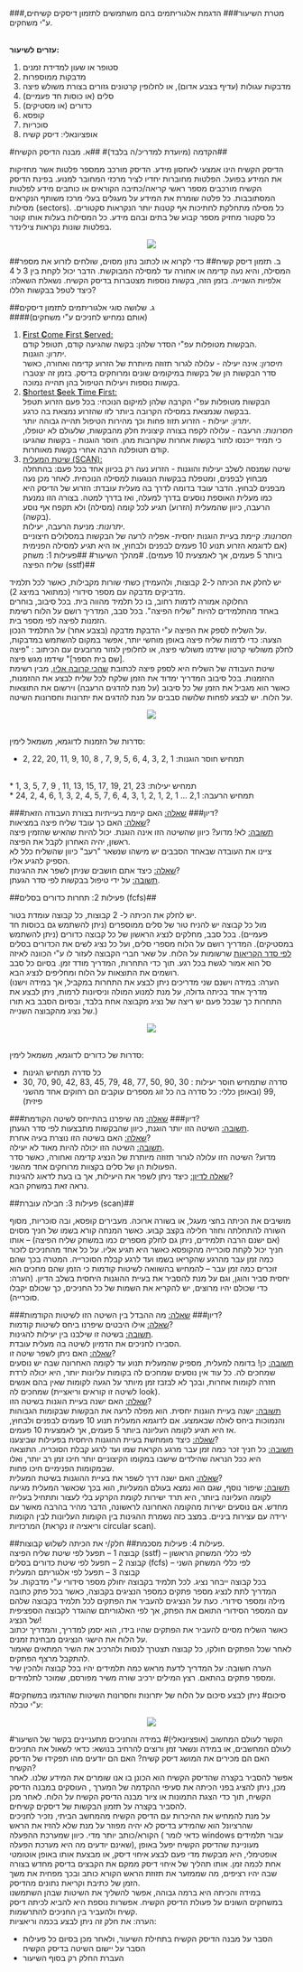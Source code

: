 ###מטרת השיעור###
  הדגמת אלגוריתמים בהם משתמשים לתזמון דיסקים קשיחים, ע"י משחקים.
<br><br>

**עזרים לשיעור:**
 1. סטופר או שעון למדידת זמנים
 2. מדבקות ממוספרות
 3. מדבקות עגולות (עדיף בצבע אדום), או לחלופין קרטונים גזורים בצורת משולש פיצה
 4. סלים (או כוסות חד פעמיים)
 5. כדורים (או מסטיקים)
 6. קופסא
 7. סוכריות
 8. אופציונאלי: דיסק קשיח

#הקדמה (מיועדת למדריכ/ה בלבד)#
##א. מבנה הדיסק הקשיח##

הדיסק הקשיח הינו אמצעי לאחסון מידע. הדיסק מורכב ממספר פלטות אשר מחזיקות את המידע בפועל. הפלטות מחוברות יחדיו לציר מרכזי המחובר למנוע. בפינת הדיסק הקשיח מורכבים מספר ראשי קריאה/כתיבה הקוראים או
כותבים מידע לפלטות המסתובבות.
כל פלטה שומרת את המידע על מעגלים בעלי מרכז משותף הנקראים מסילות (sectors).
כל מסילה מתחלקת לחתיכות אף קטנות יותר הנקראות סקטורים. כל סקטור מחזיק מספר קבוע של בתים ובהם מידע. כל המסילות בעלות אותו קוטר בפלטות שונות נקראות
צילינדר.
<div id="container" align="center">
<img src="disk-scheduling/img01.png" />
<br>
</div>

##ב. תזמון דיסק קשיח##
כדי לקרוא או לכתוב נתון מסוים, שולחים לזרוע את מספר המסילה, והיא נעה קדימה או אחורה עד למסילה המבוקשת. הדבר יכול לקחת בין 3 ל 4 אלפיות השנייה. בזמן הזה, בקשות נוספות מצטברות בדיסק הקשיח.
נשאלת השאלה: כיצד לטפל בבקשות הללו?

##ג. שלושה סוגי אלגוריתמים לתזמון דיסקים <br>
####(אותם נמחיש לחניכים ע"י משחקים)
1. <u>**F**irst **C**ome **F**irst **S**erved:</u><br>
הבקשות מטופלות עפ"י הסדר שלהן: בקשה שהגיעה
קודם, תטופל קודם.<br>
_יתרון:_ הוגנות. <br>
_חיסרון:_ אינה יעילה -  עלולה לגרור תזוזה מיותרת של הזרוע קדימה ואחורה, כאשר סדר
הבקשות הן של בקשות במיקומים שונים ומרוחקים בדיסק. בזמן זה יצטברו בקשות נוספות ויעילות הטיפול בהן תהייה נמוכה.
2. <u>**S**hortest **S**eek **T**ime **F**irst:</u><br>
הבקשות מטופלות עפ"י הקרבה שלהן למיקום הנוכחי: בכל פעם הזרוע תטפל בבקשה שנמצאת במסילה הקרובה ביותר לזו שהזרוע נמצאת בה כרגע.<br>
_יתרון:_ יעילות - הזרוע תזוז פחות וכך מהירות הטיפול   תהייה גבוהה יותר.<br>
_חסרונות:_ הרעבה - עלולה לקפח בצורה קיצונית חלק מהבקשות, שלעולם לא
יטופלו, כי תמיד ייכנסו לתור בקשות אחרות שקרובות מהן.
חוסר הוגנות - בקשות שהגיעו קודם תטופלנה הרבה אחרי בקשות מאוחרות.
3. <u> שיטת המעלית (SCAN): </u><br>
שיטה שמנסה לשלב יעילות והוגנות - הזרוע נעה רק בכיוון אחד בכל פעם: בהתחלה מבחוץ לבפנים, ומטפלת בבקשות הנוגעות למסילה הנוכחית. לאחר מכן נעה מבפנים לבחוץ. הדבר עובד בדומה לדרך בה מעלית עובדת: הזרוע של הדיסק היא כמו מעלית האוספת נוסעים בדרך למעלה, ואז בדרך למטה. בצורה הזו נמנעת הרעבה, כיוון שהמעלית (הזרוע) תגיע לכל קומה
(מסילה) ולא תקפח אף נוסע (בקשה).<br>
 _יתרונות:_ מניעת הרעבה, יעילות.<br>
 _חסרונות:_ קיימת בעיית הוגנות יחסית- אפליה לרעה של הבקשות במסלולים חיצוניים
(אם לדוגמא הזרוע תנוע 10 פעמים לבפנים ולבחוץ, אז היא תגיע למסילה הפנימית  ביותר 5 פעמים, אך לאמצעית 10 פעמים).
#מהלך השיעור#
##פעילות 1: משחק שליח הפיצה (sstf)##

יש לחלק את הכיתה ל-2 קבוצות, ולהעמידן כשתי שורות מקבילות, כאשר לכל תלמיד מדביקים מדבקה עם מספר סידורי (כמתואר במיצג 2). <br>החלוקה אמורה לדמות רחוב, בו כל תלמיד מהווה בית. בכל סיבוב, בוחרים <br>באחד מהתלמידים להיות "שליח הפיצה".
בכל סבב, המדריך רושם על הלוח רשימת הזמנות לפיצה לפי מספר בית. <br>על השליח לספק את הפיצה ע"י הדבקת מדבקה (בצבע אחר) על התלמיד הנכון. <br>הצעה: כדי לדמות שליח פיצה באופן מוחשי יותר, אפשר במקום להשתמש במדבקות, לחלק משולשי קרטון שידמו משולשי פיצה, או לחלופין לגזור מרובעים עם הכיתוב : "פיצה [שם בית הספר]" שידמו מגש פיצה.<br>
שיטת העבודה של השליח היא לספק פיצה לכתובת <u>שהכי קרובה אליו</u>, מבין רשימת ההזמנות. בכל סיבוב המדריך ימדוד את הזמן שלקח לכל שליח לבצע את ההזמנות, כאשר הוא מגביל את הזמן של כל סיבוב (על מנת להדגים הרעבה) וירשום את התוצאות על הלוח. יש לבצע לפחות שלושה סבבים על מנת להדגים את יתרונות וחסרונות השיטה.
<div id="container" align="center">
<img src="disk-scheduling/img02.png" />
<br>
</div>

 <br>סדרות של הזמנות לדוגמא, משמאל לימין:

* תמחיש חוסר הוגנות: 1 ,2 ,3 ,4 ,6 ,5 ,9 ,7 ,
8 ,10 ,9 ,11 ,20 ,22 ,2
<br>
* תמחיש יעילות: 23 ,21 ,19 ,17 ,15 ,13 ,11 ,
  9 ,7 ,5 ,3 ,1
<br>
* תמחיש הרעבה: 2,1 ... 1 ,2 ,1 ,2 ,1 ,3 ,4 ,6 ,7 ,5 ,4 ,2 ,3 ,1 ,6 ,4 ,2 ,24

###דיון###
<u>שאלה:</u> האם קיימת בעייתיות בצורת העבודה הזאת?<br>
<u>שאלה:</u> האם כך עובד שליח פיצה במציאות? <br>
<u>תשובה:</u> לא! מדוע? כיוון שהשיטה הזו אינה הוגנת. יכול להיות שהאיש שהזמין פיצה ראשון,
יהיה האחרון לקבל את הפיצה. <br>
ציינו את העובדה שבאחד הסבבים יש מישהו שנשאר
"רעב" כיוון שהשליח כלל לא הספיק להגיע אליו.
<br>
<u>שאלה:</u> כיצד אתם חושבים שניתן לשפר את ההגינות?<br>
<u>תשובה:</u> על ידי טיפול בבקשות לפי סדר הגעתן.

##פעילות 2: תחרות כדורים בסלים (fcfs)##

יש לחלק את הכיתה ל- 2 קבוצות, כל קבוצה עומדת בטור. <br>מול כל קבוצה יש להניח טור של סלים ממוספרים (ניתן להשתמש גם בכוסות חד פעמיים). בכל סבב, מחלקים לנציג הראשון של כל קבוצה כדורים (ניתן להשתמש במסטיקים). המדריך רושם על הלוח מספרי סלים, ועל כל נציג לשים את הכדורים בסלים <u>לפי סדר הקריאות</u> שרשומות על הלוח. על שאר חברי הקבוצה לעזור לו ע"י הכוונה לאיזה סל הוא אמור לגשת בכל רגע. תוך כדי התחרות, המדריך מודד זמן. בסיום כל סבב רושמים את התוצאות על הלוח ומחליפים לנציג הבא.<br>
(הערה: במידה וישנם שני מדריכים ניתן לבצע את התחרות במקביל, אך במידה וישנו מדריך אחד בכיתה גדולה, על מנת למנוע המולה וניסיונות לרמות, ניתן לבצע את התחרות כך שבכל פעם יש ריצה של נציג מקבוצה אחת בלבד, ובסיום הסבב בא תורו של נציג מהקבוצה השנייה.)<br>
<div id="container" align="center">
<img src="disk-scheduling/img03.png" />
<br>
</div>

 <br>סדרות של כדורים לדוגמא, משמאל לימין:

* כל סדרה תמחיש הגינות
* סדרה שתמחיש חוסר יעילות : 30 ,90 ,50 ,77 ,48 ,79 ,45 ,83 ,42 ,90 ,70 ,30 ,99
(ובאופן כללי: כל סדרה בה כל זוג מספרים עוקבים הם
רחוקים אחד מהשני פיזית)

###דיון###
<u>שאלה:</u> מה שיפרנו בהתייחס לשיטה הקודמת?<br>
<u>תשובה:</u> השיטה הזו יותר הוגנת, כיוון שהבקשות מתבצעות לפי סדר הגעתן.<br>
<u>שאלה:</u> האם בשיטה הזו נוצרת בעיה אחרת?<br>
<u>תשובה:</u> השיטה הזו יכולה להיות מאוד לא יעילה.<br>
מדוע? השיטה הזו עלולה לגרור תזוזה מיותרת של הנציג קדימה ואחורה, כאשר סדר הפעולות הן של סלים בקצוות מרוחקים אחד מהשני.
<br>
<u>שאלה לדיון:</u> כיצד ניתן לשפר את היעילות, אך בו בעת לדאוג להגינות?<br>
נראה זאת במשחק הבא.

##פעילות 3: חבילה עוברת   (scan)##

מושיבים את הכיתה בחצי מעגל, או בשורה ארוכה. מעבירים קופסא, ובה סוכריות, מסוף השורה להתחלתה וחוזר חלילה בקצב קבוע. כאשר המנחה קורא בשמו של חניך מסוים (אם ישנם הרבה תלמידים, ניתן גם לחלק מספרים כמו במשחק שליח הפיצה) – אותו חניך יכול לקחת סוכרייה מהקופסא כאשר היא תגיע אליו. על כל אחד מהחניכים לזכור כמה זמן עבר מהרגע שהקריאו בשמו ועד לרגע קבלת הסוכרייה. המטרה בכך שהם זוכרים כמה זמן עבר – להמחיש בהשוואה לשיטות קודמות כי הזמן שהם מחכים הוא יחסית סביר והוגן, וגם על מנת להסביר את בעיית ההוגנות היחסית בשלב הדיון. (הערה: כדי שכולם יהיו מרוצים, יש להקריא את השמות של כל החניכים, כך שכולם יקבלו סוכרייה).

###דיון###
<u>שאלה:</u> מה ההבדל בין השיטה הזו לשיטות הקודמות?<br>
<u>שאלה:</u> אילו היבטים שיפרנו ביחס לשיטות קודמות?<br>
<u>תשובה:</u> בשיטה זו שילבנו בין יעילות להגינות.<br>
הסבירו לחניכים את הדמיון לשיטה בה מעלית עובדת.
<br>
<u>שאלה:</u> האם ניתן לשפר שיטה זו?<br>
<u>תשובה:</u> כן! בדומה למעלית, מספיק שהמעלית תנוע עד לקומה האחרונה שבה יש נוסעים
שמחכים לה. כל עוד אין נוסעים שמחכים לה בקומות עליונות יותר, היא יכולה לרדת חזרה  לקומות אחרות, ובכך לא לבזבז זמן מיותר על הגעה לקומות שאין בהם אנשים שמחכים לה
(לשיטה זו קוראים וריאציית look).
<br>
<u>שאלה:</u> האם ישנה בעיית הוגנות בשיטה הזו?<br>
<u>תשובה:</u> ישנה בעיית הוגנות יחסית. הוא מפלה לרעה את הבקשות שבקומות הגבוהות והנמוכות
ביחס לאלה שבאמצע. אם לדוגמא המעלית תנוע 10 פעמים לבפנים ולבחוץ, אז היא תגיע לקומה  העליונה ביותר 5 פעמים, אך לאמצעית 10 פעמים.<br>
<u>שאלה:</u> כיצד מומחשת בעיית ההוגנות היחסית בפעילות שביצענו?<br>
<u>תשובה:</u> כל חניך זכר כמה זמן עבר מרגע הקראת שמו ועד לרגע קבלת הסוכריה. התוצאה היא
ככל הנראה שהילדים שישבו במקומו הקיצוניים יותר חיכו זמן רב יותר, ואלו שבמקומות הפנימיים חיכו פחות.<br>
<u>שאלה:</u> האם ישנה דרך לשפר את בעיית ההוגנות בשיטת המעלית?<br>
<u>תשובה:</u>  שיפור נוסף, שגם הוא נמצא בעולם המעליות, הוא בכך שכאשר המעלית מגיעה לקומה
העליונה ביותר, היא תרד ישירות לקומת הקרקע בלי לעצור ותתחיל בעלייה מחדש. אם נוסעים  ישירות מהקומה האחרונה לראשונה, הדבר מהיר בהרבה מאשר עם ירידה עם עצירות ביניים. במצב כזה נשמרת ההגינות בין הקומות העליונות לבין הקומות המרכזיות
(וריאציה זו נקראת circular scan).
<br>

##פעילות 4: פעילות מסכמת##
חלק/י את הכיתה לשלוש קבוצות.
<br>
קבוצה 1 – תפעל לפי שיטת שליח הפיצה (sstf) – לפי כללי המשחק הראשון
<br>
קבוצה 2 – תפעל לפי שיטת כדורים בסלים (fcfs) – לפי כללי המשחק השני
<br>
קבוצה 3 – תפעל לפי אלגוריתם המעלית
<br>
בכל קבוצה ייבחר נציג. לכל תלמיד בקבוצה יחולק מספר סידורי ע"י מדבקות.
על המדריך לתת לנציג מספר פתקים כמספר הנציגים בקבוצה, כאשר בכל פתק כתובה מילה ומספר סידורי. כעת על הנציגים להעביר את הפתקים לכל תלמיד בקבוצה שלהם עם המספר הסידורי התואם את הפתק, אך לפי האלגוריתם שהוגדר לקבוצה הספציפית של הנציג!
<br>
כאשר השליח מסיים להעביר את הפתקים שהיו בידו, הוא יסמן למדריך, והמדריך יכתוב על הלוח את הישגי הנציגים מבחינת זמנים.
<br>
לאחר שכל הפתקים חולקו, כל קבוצה תצטרך לנסות ולהרכיב את השיר המתאים שאמור להתקבל מרצף הפתקים.
<br>
הערה חשובה: על המדריך לדעת מראש כמה תלמידים יהיו בכל קבוצה ולהכין שיר ומספר פתקים בהתאם. רצץ המילים ירכיב שורה משיר מפורסם, שמוכר לתלמידים.

#סיכום#
ניתן לבצע סיכום על הלוח של יתרונות וחסרונות השיטות שהודגמו במשחקים ע"י טבלה:
<br>
<div id="container" align="center">
<img src="disk-scheduling/img04.png" />
<br>
</div>

#הקשר לעולם המחשוב (אופציונאלי)#
במידה והחניכים מתעניינים בקשר של השיעור לעולם המחשבים, או במידה ונשאר זמן ורוצים להרחיב בנושא: כדאי לשאול
את החניכים האם הם מכירים את המושג דיסק קשיח? האם הם יודעים מהו תפקידו של הדיסק הקשיח?
<br>
אפשר להסביר בקצרה שהדיסק הקשיח הוא הכונן בו אנו שומרים את המידע שלנו. לאחר מכן, ניתן להציג בפני הכיתה את סעיפי ההקדמה של המערך , העוסקים במבנה הדיסק הקשיח, תוך כדי הצגת התמונות או ציור מבנה הדיסק הקשיח על הלוח. לאחר מכן להסביר בקצרה על תזמון הבקשות של דיסקים קשיחים.
<br>
על מנת להמחיש את ההיכרות עם הדיסק הקשיח מהמחשב הביתי, נזכיר לחניכים שהרציונל הוא שהמידע בדיסק לא יהיה מפוזר על מנת שלא להזיז את הראש הקורא/כותב יותר מדי. כיוון
שמערכת ההפעלה ( כדאי לומר windows עבור תלמידים שאינם יודעים מה היא מערכת הפעלה), מעוניינת שהדיסק הקשיח יפעל באופן אופטימלי, היא מבקשת מדי פעם לבצע איחוי דיסק, או מבצעת אותו באופן אוטומטי אחת לכמה זמן. אותו תהליך של איחוי דיסק ממקם את הקבצים בדיסק מחדש בצורה שבה יהיו רציפים, מה שממזער את תזוזת הראש הקורא כותב ובכך מפחית את משך הזמן של כתיבת וקריאת נתונים מהדיסק.
<br>
במידה והכיתה היא ברמה גבוהה, אפשר להשליך את השיטות שבהן השתמשנו במשחקים השונים על פעולת הדיסק הקשיח. אפשרות נוספת היא להביא לכיתה דיסק קשיח ולהעביר בין החניכים להתרשמות.
<br>
הערה: את חלק זה ניתן לבצע בכמה וריאציות:
<br>
* הסבר על מבנה הדיסק הקשיח בתחילת השיעור, ולאחר מכן בסיום כל פעילות הסבר על
יישום השיטה בדיסק הקשיח
* העברת החלק רק בסוף השיעור
